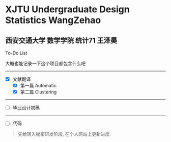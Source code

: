 # XJTU Undergraduate Design Statistics WangZehao

## 西安交通大学 数学学院 统计71 王泽昊

To-Do List

大概也能记录一下这个项目都包含什么吧

___

- [x] 文献翻译
    - [X] 第一篇 Automatic
    - [X] 第二篇 Clustering

___

- [ ] 毕业设计初稿

___

- [ ] 代码

> 先给转入秘密研发阶段, 在个人网站上更新进度. 
